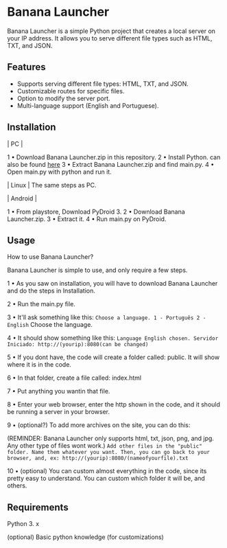 # Banana Launcher

Banana Launcher is a simple Python project that creates a local server on your IP address. It allows you to serve different file types such as HTML, TXT, and JSON.

## Features

- Supports serving different file types: HTML, TXT, and JSON.
- Customizable routes for specific files.
- Option to modify the server port.
- Multi-language support (English and Portuguese).

## Installation

| PC |

1 • Download Banana Launcher.zip in this repository.
2 • Install Python. can also be found [here](www.python.org)
3 • Extract Banana Launcher.zip and find main.py.
4 • Open main.py with python and run it.


| Linux | The same steps as PC.


| Android |

1 • From playstore, Download PyDroid 3.
2 • Download Banana Launcher.zip.
3 • Extract it.
4 • Run main.py on PyDroid.


## Usage

How to use Banana Launcher?

Banana Launcher is simple to use, and only require a few steps.

1 • As you saw on installation, you will have to download Banana Launcher and do the steps in Installation.

2 • Run the main.py file.

3 • It'll ask something like this:
``Choose a language.
1 - Português
2 - English`` Choose the language.

4 • It should show something like this:
``Language English chosen.
Servidor Iniciado: http://(yourip):8080(can be changed)``

5 • If you dont have, the code will create a folder called: public. It will show where it is in the code.

6 • In that folder, create a file called: index.html

7 • Put anything you wantin that file.

8 • Enter your web browser, enter the http shown in the code, and it should be running a server in your browser.

9 • (optional?) To add more archives on the site, you can do this:

(REMINDER: Banana Launcher only supports html, txt, json, png, and jpg. Any other type of files wont work.)
``Add other files in the "public" folder. Name them whatever you want. Then, you can go back to your browser, and, ex:
http://(yourip):8080/(nameofyourfile).txt``

10 • (optional) You can custom almost everything in the code, since its pretty easy to understand. You can custom which folder it will be, and others.


## Requirements

Python 3. x

(optional) Basic python knowledge (for customizations)
